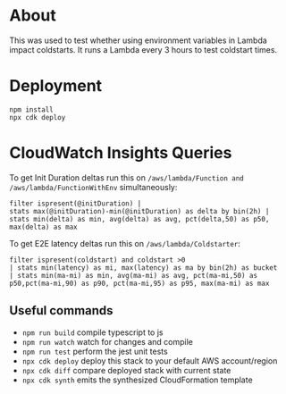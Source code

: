 # About
This was used to test whether using environment variables in Lambda impact coldstarts.  It runs a Lambda every 3 hours to test coldstart times.

# Deployment

```
npm install
npx cdk deploy
```

# CloudWatch Insights Queries
To get Init Duration deltas run this on `/aws/lambda/Function and /aws/lambda/FunctionWithEnv` simultaneously:
```
filter ispresent(@initDuration) |
stats max(@initDuration)-min(@initDuration) as delta by bin(2h) | stats min(delta) as min, avg(delta) as avg, pct(delta,50) as p50, max(delta) as max
```

To get E2E latency deltas run this on `/aws/lambda/Coldstarter`:
```
filter ispresent(coldstart) and coldstart >0
| stats min(latency) as mi, max(latency) as ma by bin(2h) as bucket
| stats min(ma-mi) as min, avg(ma-mi) as avg, pct(ma-mi,50) as p50,pct(ma-mi,90) as p90, pct(ma-mi,95) as p95, max(ma-mi) as max
```

## Useful commands

* `npm run build`   compile typescript to js
* `npm run watch`   watch for changes and compile
* `npm run test`    perform the jest unit tests
* `npx cdk deploy`  deploy this stack to your default AWS account/region
* `npx cdk diff`    compare deployed stack with current state
* `npx cdk synth`   emits the synthesized CloudFormation template
